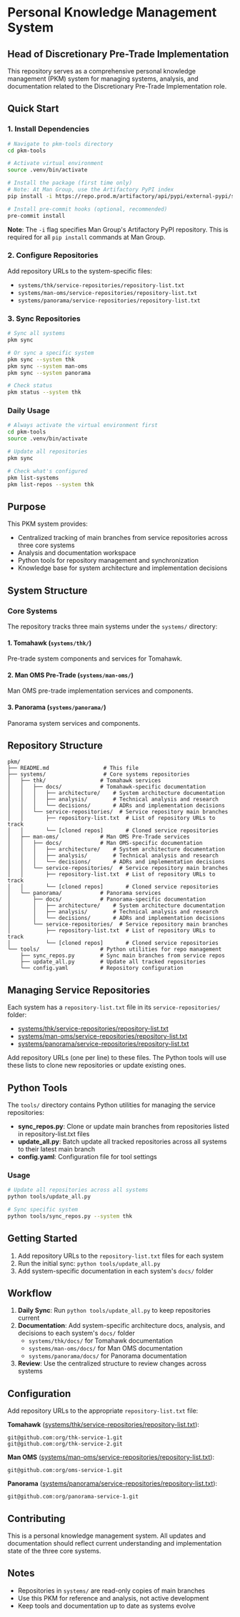 # Personal Knowledge Management System
## Head of Discretionary Pre-Trade Implementation

This repository serves as a comprehensive personal knowledge management (PKM) system for managing systems, analysis, and documentation related to the Discretionary Pre-Trade Implementation role.

## Quick Start

### 1. Install Dependencies

```bash
# Navigate to pkm-tools directory
cd pkm-tools

# Activate virtual environment
source .venv/bin/activate

# Install the package (first time only)
# Note: At Man Group, use the Artifactory PyPI index
pip install -i https://repo.prod.m/artifactory/api/pypi/external-pypi/simple/ -e ".[dev]"

# Install pre-commit hooks (optional, recommended)
pre-commit install
```

**Note**: The `-i` flag specifies Man Group's Artifactory PyPI repository. This is required for all `pip install` commands at Man Group.

### 2. Configure Repositories

Add repository URLs to the system-specific files:
- `systems/thk/service-repositories/repository-list.txt`
- `systems/man-oms/service-repositories/repository-list.txt`
- `systems/panorama/service-repositories/repository-list.txt`

### 3. Sync Repositories

```bash
# Sync all systems
pkm sync

# Or sync a specific system
pkm sync --system thk
pkm sync --system man-oms
pkm sync --system panorama

# Check status
pkm status --system thk
```

### Daily Usage

```bash
# Always activate the virtual environment first
cd pkm-tools
source .venv/bin/activate

# Update all repositories
pkm sync

# Check what's configured
pkm list-systems
pkm list-repos --system thk
```

## Purpose

This PKM system provides:
- Centralized tracking of main branches from service repositories across three core systems
- Analysis and documentation workspace
- Python tools for repository management and synchronization
- Knowledge base for system architecture and implementation decisions

## System Structure

### Core Systems

The repository tracks three main systems under the `systems/` directory:

#### 1. Tomahawk (`systems/thk/`)
Pre-trade system components and services for Tomahawk.

#### 2. Man OMS Pre-Trade (`systems/man-oms/`)
Man OMS pre-trade implementation services and components.

#### 3. Panorama (`systems/panorama/`)
Panorama system services and components.

## Repository Structure

```
pkm/
├── README.md                 # This file
├── systems/                  # Core systems repositories
│   ├── thk/                 # Tomahawk services
│   │   ├── docs/            # Tomahawk-specific documentation
│   │   │   ├── architecture/    # System architecture documentation
│   │   │   ├── analysis/        # Technical analysis and research
│   │   │   └── decisions/       # ADRs and implementation decisions
│   │   └── service-repositories/  # Service repository main branches
│   │       ├── repository-list.txt  # List of repository URLs to track
│   │       └── [cloned repos]       # Cloned service repositories
│   ├── man-oms/             # Man OMS Pre-Trade services
│   │   ├── docs/            # Man OMS-specific documentation
│   │   │   ├── architecture/    # System architecture documentation
│   │   │   ├── analysis/        # Technical analysis and research
│   │   │   └── decisions/       # ADRs and implementation decisions
│   │   └── service-repositories/  # Service repository main branches
│   │       ├── repository-list.txt  # List of repository URLs to track
│   │       └── [cloned repos]       # Cloned service repositories
│   └── panorama/            # Panorama services
│       ├── docs/            # Panorama-specific documentation
│       │   ├── architecture/    # System architecture documentation
│       │   ├── analysis/        # Technical analysis and research
│       │   └── decisions/       # ADRs and implementation decisions
│       └── service-repositories/  # Service repository main branches
│           ├── repository-list.txt  # List of repository URLs to track
│           └── [cloned repos]       # Cloned service repositories
└── tools/                   # Python utilities for repo management
    ├── sync_repos.py        # Sync main branches from service repos
    ├── update_all.py        # Update all tracked repositories
    └── config.yaml          # Repository configuration
```

## Managing Service Repositories

Each system has a `repository-list.txt` file in its `service-repositories/` folder:
- [systems/thk/service-repositories/repository-list.txt](systems/thk/service-repositories/repository-list.txt)
- [systems/man-oms/service-repositories/repository-list.txt](systems/man-oms/service-repositories/repository-list.txt)
- [systems/panorama/service-repositories/repository-list.txt](systems/panorama/service-repositories/repository-list.txt)

Add repository URLs (one per line) to these files. The Python tools will use these lists to clone new repositories or update existing ones.

## Python Tools

The `tools/` directory contains Python utilities for managing the service repositories:

- **sync_repos.py**: Clone or update main branches from repositories listed in repository-list.txt files
- **update_all.py**: Batch update all tracked repositories across all systems to their latest main branch
- **config.yaml**: Configuration file for tool settings

### Usage

```bash
# Update all repositories across all systems
python tools/update_all.py

# Sync specific system
python tools/sync_repos.py --system thk
```

## Getting Started

1. Add repository URLs to the `repository-list.txt` files for each system
2. Run the initial sync: `python tools/update_all.py`
3. Add system-specific documentation in each system's `docs/` folder

## Workflow

1. **Daily Sync**: Run `python tools/update_all.py` to keep repositories current
2. **Documentation**: Add system-specific architecture docs, analysis, and decisions to each system's `docs/` folder
   - `systems/thk/docs/` for Tomahawk documentation
   - `systems/man-oms/docs/` for Man OMS documentation
   - `systems/panorama/docs/` for Panorama documentation
3. **Review**: Use the centralized structure to review changes across systems

## Configuration

Add repository URLs to the appropriate `repository-list.txt` file:

**Tomahawk** ([systems/thk/service-repositories/repository-list.txt](systems/thk/service-repositories/repository-list.txt)):
```
git@github.com:org/thk-service-1.git
git@github.com:org/thk-service-2.git
```

**Man OMS** ([systems/man-oms/service-repositories/repository-list.txt](systems/man-oms/service-repositories/repository-list.txt)):
```
git@github.com:org/oms-service-1.git
```

**Panorama** ([systems/panorama/service-repositories/repository-list.txt](systems/panorama/service-repositories/repository-list.txt)):
```
git@github.com:org/panorama-service-1.git
```

## Contributing

This is a personal knowledge management system. All updates and documentation should reflect current understanding and implementation state of the three core systems.

## Notes

- Repositories in `systems/` are read-only copies of main branches
- Use this PKM for reference and analysis, not active development
- Keep tools and documentation up to date as systems evolve
